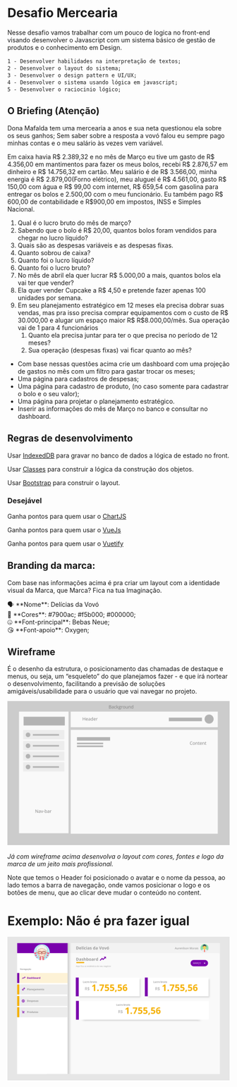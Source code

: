 # Desafio Mercearia

Nesse desafio vamos trabalhar com um pouco de logica no front-end visando desenvolver o Javascript com um sistema básico de gestão de produtos e o conhecimento em Design. 

```
1 - Desenvolver habilidades na interpretação de textos;
2 - Desenvolver o layout do sistema;
3 - Desenvolver o design pattern e UI/UX;
4 - Desenvolver o sistema usando lógica em javascript;
5 - Desenvolver o raciocinio lógico;
```

## O Briefing (Atenção)

Dona Mafalda tem uma mercearia a anos e sua neta questionou ela sobre os seus ganhos; Sem saber sobre a resposta a vovó falou eu sempre pago minhas contas e o meu salário às vezes vem variável. 

Em caixa havia R$ 2.389,32 e no mês de Março eu tive um gasto de R$ 4.356,00 em mantimentos para fazer os meus bolos, recebi R$ 2.876,57 em dinheiro e R$ 14.756,32 em cartão. Meu salário é de R$ 3.566,00, minha energia é R$ 2.879,00(Forno elétrico), meu aluguel é R$ 4.561,00, gasto R$ 150,00 com água e R$ 99,00 com internet, R$ 659,54 com gasolina para entregar os bolos e 2.500,00 com o meu funcionário. Eu também pago R$ 600,00 de contabilidade e R$900,00 em impostos, INSS e Simples Nacional.

1. Qual é o lucro bruto do mês de março?
2. Sabendo que o bolo é R$ 20,00, quantos bolos foram vendidos para chegar no lucro líquido?
3. Quais são as despesas variáveis e as despesas fixas.
4. Quanto sobrou de caixa?
5. Quanto foi o lucro líquido?
6. Quanto foi o lucro bruto?
7. No mês de abril ela quer lucrar R$ 5.000,00 a mais, quantos bolos ela vai ter que vender?
8. Ela quer vender Cupcake a R$ 4,50 e pretende fazer apenas 100 unidades por semana.
9. Em seu planejamento estratégico  em 12 meses ela precisa dobrar suas vendas, mas pra isso precisa comprar equipamentos com o custo de R$ 30.000,00 e alugar um espaço maior R$ R$8.000,00/mês. Sua operação vai de 1 para 4 funcionários
    1. Quanto ela precisa juntar para ter o que precisa no período de 12 meses?
    2. Sua operação (despesas fixas) vai ficar quanto ao mês?

- Com base nessas questões acima crie um dashboard com uma projeção de gastos no mês com um filtro para gastar trocar os meses;
- Uma página para cadastros de despesas;
- Uma página para cadastro de produto, (no caso somente para cadastrar o bolo e o seu valor);
- Uma página para projetar o planejamento estratégico.
- Inserir as informações do mês de Março no banco e consultar no dashboard.

## Regras de desenvolvimento

Usar [IndexedDB](https://web.dev/indexeddb/) para gravar no banco de dados a lógica de estado no front.

Usar [Classes](https://www.w3schools.com/js/js_classes.asp) para construir a lógica da construção dos objetos.

Usar [Bootstrap](https://www.w3schools.com/bootstrap5/index.php) para construir o layout.

### Desejável

Ganha pontos para quem usar o [ChartJS](https://www.chartjs.org/)

Ganha pontos para quem usar o [VueJs](https://vuejs.org/guide/quick-start.html#creating-a-vue-application)

Ganha pontos para quem usar o [Vuetify](https://vuetifyjs.com/en/getting-started/installation/)

## Branding da marca:

Com base nas informações acima é pra criar um layout com a identidade visual da Marca, que Marca? Fica na tua Imaginação.

<aside>
🗣 **Nome**: Delícias da Vovó

</aside>

<aside>
📌 **Cores**: #7900ac; #f5b000; #000000;

</aside>

<aside>
🤐 **Font-principal**: Bebas Neue;

</aside>

<aside>
😘 **Font-apoio**: Oxygen;

</aside>

## Wireframe

É o desenho da estrutura, o posicionamento das chamadas de destaque e menus, ou seja, um “esqueleto” do que planejamos fazer - e que irá nortear o desenvolvimento, facilitando a previsão de soluções amigáveis/usabilidade para o usuário que vai navegar no projeto.

![*Já com wireframe acima desenvolva o layout com cores, fontes e logo da marca de um jeito mais profissional.*](assents/layout.png)

*Já com wireframe acima desenvolva o layout com cores, fontes e logo da marca de um jeito mais profissional.*

Note que temos o Header foi posicionado o avatar e o nome da pessoa, ao lado temos a barra de navegação, onde vamos posicionar o logo e os botões de menu, que ao clicar deve mudar o conteúdo no content.

# Exemplo: Não é pra fazer igual

![layout_.png](assents/layout_.png)